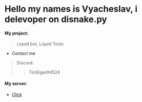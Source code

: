 # Hello my names is Vyacheslav, i delevoper on disnake.py
#### My project:
> Liquid bot, Liquid Tools

 - Contact me
>
>   Discord:  
>>    TimEiger#4524
>>    


#### My server:

  - [Click](https://discord.gg/Tk9R9CH8Z3)
